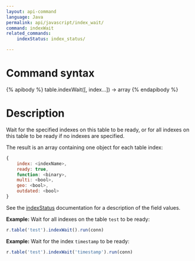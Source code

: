 ```yaml
---
layout: api-command
language: Java
permalink: api/javascript/index_wait/
command: indexWait
related_commands:
    indexStatus: index_status/

---
```


# Command syntax #

{% apibody %}
table.indexWait([, index...]) &rarr; array
{% endapibody %}

# Description #

Wait for the specified indexes on this table to be ready, or for all
indexes on this table to be ready if no indexes are specified.

The result is an array containing one object for each table index:

```js
{
    index: <indexName>,
    ready: true,
    function: <binary>,
    multi: <bool>,
    geo: <bool>,
    outdated: <bool>
}
```

See the [indexStatus](/api/javascript/index_status) documentation for a description of the field values.

__Example:__ Wait for all indexes on the table `test` to be ready:

```js
r.table('test').indexWait().run(conn)
```

__Example:__ Wait for the index `timestamp` to be ready:

```js
r.table('test').indexWait('timestamp').run(conn)
```
